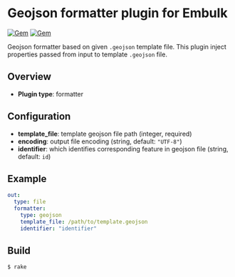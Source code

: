 # Geojson formatter plugin for Embulk
[![Gem](https://img.shields.io/gem/v/embulk-formatter-geojson.svg)](https://rubygems.org/gems/embulk-formatter-geojson) [![Gem](https://img.shields.io/gem/dv/embulk-formatter-geojson/stable.svg)](https://rubygems.org/gems/embulk-formatter-geojson)

Geojson formatter based on given `.geojson` template file.
This plugin inject properties passed from input to template `.geojson` file.

## Overview

* **Plugin type**: formatter

## Configuration

- **template_file**: template geojson file path (integer, required)
- **encoding**: output file encoding (string, default: `"UTF-8"`)
- **identifier**: which identifies corresponding feature in geojson file (string, default: `id`)

## Example

```yaml
out:
  type: file
  formatter:
    type: geojson
    template_file: /path/to/template.geojson
    identifier: "identifier"
```

## Build

```
$ rake
```
